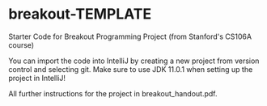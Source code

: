 # breakout-TEMPLATE
Starter Code for Breakout Programming Project (from Stanford's CS106A course)

You can import the code into IntelliJ by creating a new project from version control and selecting git. Make sure to use JDK 11.0.1 when setting up the project in IntelliJ!

All further instructions for the project in breakout_handout.pdf.


